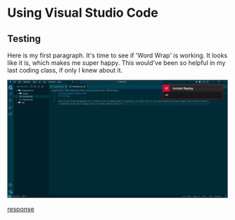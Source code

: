 # Using Visual Studio Code 
## Testing

Here is my first paragraph. It's time to see if 'Word Wrap' is working. It looks like it is, which makes me super happy. This would've been so helpful in my last coding class, if only I knew about it. 

![screenshot](./images/testingVSC.jpg)

[response](responses.txt)